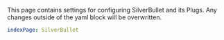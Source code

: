 This page contains settings for configuring SilverBullet and its Plugs. Any
changes outside of the yaml block will be overwritten.

```yaml
indexPage: SilverBullet
```
